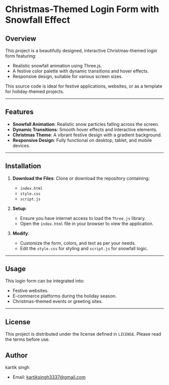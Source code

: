 # Christmas-Themed Login Form with Snowfall Effect

## Overview
This project is a beautifully designed, interactive Christmas-themed login form featuring:
- Realistic snowfall animation using Three.js.
- A festive color palette with dynamic transitions and hover effects.
- Responsive design, suitable for various screen sizes.

This source code is ideal for festive applications, websites, or as a template for holiday-themed projects.

---

## Features
- **Snowfall Animation**: Realistic snow particles falling across the screen.
- **Dynamic Transitions**: Smooth hover effects and interactive elements.
- **Christmas Theme**: A vibrant festive design with a gradient background.
- **Responsive Design**: Fully functional on desktop, tablet, and mobile devices.

---

## Installation

1. **Download the Files**:
   Clone or download the repository containing:
   - `index.html`
   - `style.css`
   - `script.js`

2. **Setup**:
   - Ensure you have internet access to load the `Three.js` library.
   - Open the `index.html` file in your browser to view the application.

3. **Modify**:
   - Customize the form, colors, and text as per your needs.
   - Edit the `style.css` for styling and `script.js` for snowfall logic.

---

## Usage
This login form can be integrated into:
- Festive websites.
- E-commerce platforms during the holiday season.
- Christmas-themed events or greeting sites.

---

## License
This project is distributed under the license defined in `LICENSE`. Please read the terms before use.

## Author
kartik singh
- Email: kartiksingh3337@gmail.com
